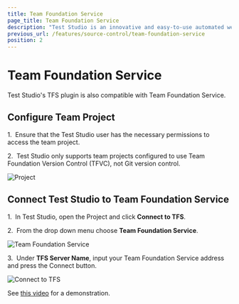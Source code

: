 ```yaml
---
title: Team Foundation Service
page_title: Team Foundation Service
description: "Test Studio is an innovative and easy-to-use automated web, WPF and load testing solution. Test Studio tests support essential technologies like ASP.NET AJAX, Silverlight, PHP and MVC. HTML5, Testing framework, functional testing, performance testing, load testing, exploratory testing, manual testing."
previous_url: /features/source-control/team-foundation-service
position: 2
---
```

# Team Foundation Service

Test Studio's TFS plugin is also compatible with Team Foundation Service.


## Configure Team Project

1.&nbsp; Ensure that the Test Studio user has the necessary permissions to access the team project.

2.&nbsp; Test Studio only supports team projects configured to use Team Foundation Version Control (TFVC), not Git version control.

![Project][1]

## Connect Test Studio to Team Foundation Service

1.&nbsp; In Test Studio, open the Project and click **Connect to TFS**.

2.&nbsp; From the drop down menu choose **Team Foundation Service**.

![Team Foundation Service][2]

3.&nbsp; Under **TFS Server Name**, input your Team Foundation Service address and press the Connect button.

![Connect to TFS][3]

See <a href="http://screencast.com/t/dysyk28z" target="_blank">this video</a> for a demonstration.

[1]: /img/features/source-control/team-foundation-service/fig1.png
[2]: /img/features/source-control/team-foundation-service/fig2.png
[3]: /img/features/source-control/team-foundation-service/fig3.png
